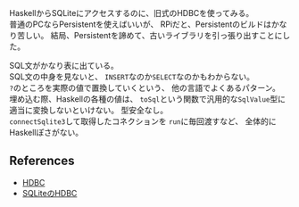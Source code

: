 HaskellからSQLiteにアクセスするのに、旧式のHDBCを使ってみる。  
普通のPCならPersistentを使えばいいが、
RPiだと、Persistentのビルドはかなり苦しい。
結局、Persistentを諦めて、古いライブラリを引っ張り出すことにした。

SQL文がかなり表に出ている。  
SQL文の中身を見ないと、
`INSERT`なのか`SELECT`なのかもわからない。  
`?`のところを実際の値で置換していくという、
他の言語でよくあるパターン。  
埋め込む際、Haskellの各種の値は、
`toSql`という関数で汎用的な`SqlValue`型に適当に変換しないといけない。
型安全なし。  
`connectSqlite3`して取得したコネクションを
`run`に毎回渡すなど、
全体的にHaskellぽさがない。

## References
- [HDBC](https://hackage.haskell.org/package/HDBC-2.4.0.1/docs/Database-HDBC.html)
- [SQLiteのHDBC](https://hackage.haskell.org/package/HDBC-sqlite3-2.3.3.1/docs/Database-HDBC-Sqlite3.html)
